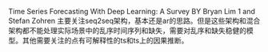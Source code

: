 Time Series Forecasting With Deep Learning: A Survey BY Bryan Lim 1 and Stefan Zohren 
主要关注seq2seq架构，基本还是ar的思路。但是这些架构和混合架构都不能处理实际场景中的乱序时间序列和缺失，需要对乱序和缺失稳健的模型。其他需要关注的点有可解释性的ts和ts上的因果推断。


